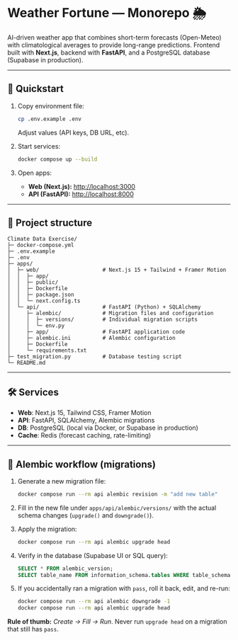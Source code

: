 # Weather Fortune — Monorepo 🌦️

AI-driven weather app that combines short-term forecasts (Open-Meteo) with climatological averages to provide long-range predictions. Frontend built with **Next.js**, backend with **FastAPI**, and a PostgreSQL database (Supabase in production).

---

## 🚀 Quickstart

1. Copy environment file:

   ```bash
   cp .env.example .env
   ```

   Adjust values (API keys, DB URL, etc).

2. Start services:

   ```bash
   docker compose up --build
   ```

3. Open apps:

   - **Web (Next.js):** [http://localhost:3000](http://localhost:3000)
   - **API (FastAPI):** [http://localhost:8000](http://localhost:8000)

---

## 📂 Project structure

```
Climate Data Exercise/
├─ docker-compose.yml
├─ .env.example
├─ .env
├─ apps/
│  ├─ web/                    # Next.js 15 + Tailwind + Framer Motion
│  │  ├─ app/
│  │  ├─ public/
│  │  ├─ Dockerfile
│  │  ├─ package.json
│  │  └─ next.config.ts
│  └─ api/                    # FastAPI (Python) + SQLAlchemy
│     ├─ alembic/             # Migration files and configuration
│     │  ├─ versions/         # Individual migration scripts
│     │  └─ env.py
│     ├─ app/                 # FastAPI application code
│     ├─ alembic.ini          # Alembic configuration
│     ├─ Dockerfile
│     └─ requirements.txt
├─ test_migration.py          # Database testing script
└─ README.md
```

---

## 🛠️ Services

- **Web**: Next.js 15, Tailwind CSS, Framer Motion
- **API**: FastAPI, SQLAlchemy, Alembic migrations
- **DB**: PostgreSQL (local via Docker, or Supabase in production)
- **Cache**: Redis (forecast caching, rate-limiting)

---

## 📑 Alembic workflow (migrations)

1. Generate a new migration file:

   ```bash
   docker compose run --rm api alembic revision -m "add new table"
   ```

2. Fill in the new file under `apps/api/alembic/versions/` with the actual schema changes (`upgrade()` and `downgrade()`).

3. Apply the migration:

   ```bash
   docker compose run --rm api alembic upgrade head
   ```

4. Verify in the database (Supabase UI or SQL query):

   ```sql
   SELECT * FROM alembic_version;
   SELECT table_name FROM information_schema.tables WHERE table_schema='public';
   ```

5. If you accidentally ran a migration with `pass`, roll it back, edit, and re-run:

   ```bash
   docker compose run --rm api alembic downgrade -1
   docker compose run --rm api alembic upgrade head
   ```

**Rule of thumb:** _Create → Fill → Run_. Never run `upgrade head` on a migration that still has `pass`.

